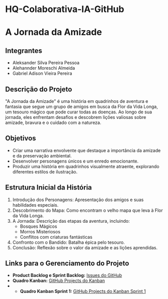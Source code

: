 # HQ-Colaborativa-IA-GitHub

# A Jornada da Amizade

## Integrantes
- Aleksander Silva Pereira Pessoa
- Alehannder Moreschi Almeida
- Gabriel Adison Vieira Pereira

## Descrição do Projeto
"A Jornada da Amizade" é uma história em quadrinhos de aventura e fantasia que segue um grupo de amigos em busca da Flor da Vida Longa, um tesouro mágico que pode curar todas as doenças. Ao longo de sua jornada, eles enfrentam desafios e descobrem lições valiosas sobre amizade, bravura e o cuidado com a natureza.

## Objetivos
- Criar uma narrativa envolvente que destaque a importância da amizade e da preservação ambiental.
- Desenvolver personagens únicos e um enredo emocionante.
- Produzir uma história em quadrinhos visualmente atraente, explorando diferentes estilos de ilustração.

## Estrutura Inicial da História
1. Introdução dos Personagens: Apresentação dos amigos e suas habilidades especiais.
2. Descobrimento do Mapa: Como encontram o velho mapa que leva à Flor da Vida Longa.
3. A Jornada: Descrição das etapas da aventura, incluindo:
   - Bosques Mágicos
   - Morros Misteriosos
   - Conflitos com criaturas fantásticas
4. Confronto com o Bandido: Batalha épica pelo tesouro.
5. Conclusão: Reflexão sobre o valor da amizade e as lições aprendidas.

## Links para o Gerenciamento do Projeto
- **Product Backlog e Sprint Backlog:** [Issues do GitHub](https://github.com/alehannder/HQ-Colaborativa-IA-GitHub/issues)
- **Quadro Kanban:** [GitHub Projects do Kanban](https://github.com/users/alehannder/projects/1)
- - **Quadro Kanban Sprint 1:** [GitHub Projects do Kanban Sprint 1](https://github.com/users/alehannder/projects/3)
